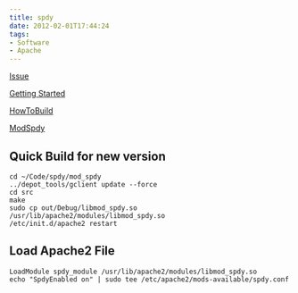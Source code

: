 ```yaml
---
title: spdy
date: 2012-02-01T17:44:24
tags:
- Software
- Apache
---
```


[Issue](http://code.google.com/p/mod-spdy/issues/detail?id=19)

[Getting Started](http://code.google.com/p/mod-spdy/wiki/GettingStarted)

[HowToBuild](http://code.google.com/p/mod-spdy/wiki/HowToBuild)

[ModSpdy](http://japhr.blogspot.com/2011/04/dont-bother-with-modspdy.html)

## Quick Build for new version #

~~~
cd ~/Code/spdy/mod_spdy
../depot_tools/gclient update --force
cd src
make
sudo cp out/Debug/libmod_spdy.so /usr/lib/apache2/modules/libmod_spdy.so
/etc/init.d/apache2 restart
~~~

## Load Apache2 File #

    LoadModule spdy_module /usr/lib/apache2/modules/libmod_spdy.so
    echo "SpdyEnabled on" | sudo tee /etc/apache2/mods-available/spdy.conf
